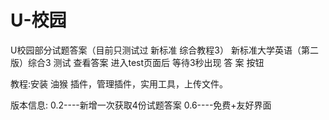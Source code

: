 # U-校园
U校园部分试题答案（目前只测试过 新标准 综合教程3）
新标准大学英语（第二版）综合3 测试  查看答案
进入test页面后 等待3秒出现  答 案  按钮

教程:安装 油猴  插件，管理插件，实用工具，上传文件。

版本信息:
0.2----新增一次获取4份试题答案
0.6----免费+友好界面

